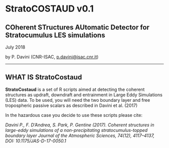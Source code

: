 # StratoCOSTAUD v0.1
## COherent STructures AUtomatic Detector for Stratocumulus LES simulations

July 2018

by P. Davini (CNR-ISAC, p.davini@isac.cnr.it)

----------------
## WHAT IS StratoCostaud

**StratoCostaud** is a set of R scripts aimed at detecting the coherent structures as updraft, downdraft and entrainment in Large Eddy Simulations (LES) data. To be used, you will need the two boundary layer and free tropospheric passive scalars as described in Davini et al. (2017)

In the hazardous case you decide to use these scripts please cite:

*Davini P., F. D’Andrea, S. Park, P. Gentine (2017). Coherent structures in large-eddy simulations of a non-precipitating stratocumulus-topped boundary layer Journal of the Atmospheric Sciences, 74(12), 4117–4137, DOI: 10.1175/JAS-D-17-0050.1*

